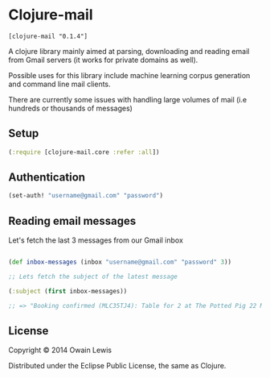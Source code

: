 # Clojure-mail


```
[clojure-mail "0.1.4"]
```

A clojure library mainly aimed at parsing, downloading and reading
email from Gmail servers (it works for private domains as well).

Possible uses for this library include machine learning corpus generation and
command line mail clients.

There are currently some issues with handling large volumes of mail
(i.e hundreds or thousands of messages)


## Setup

```clojure
(:require [clojure-mail.core :refer :all])
```

## Authentication

```clojure
(set-auth! "username@gmail.com" "password")
```

## Reading email messages

Let's fetch the last 3 messages from our Gmail inbox

```clojure

(def inbox-messages (inbox "username@gmail.com" "password" 3))

;; Lets fetch the subject of the latest message

(:subject (first inbox-messages))

;; => "Booking confirmed (MLC35TJ4): Table for 2 at The Potted Pig 22 March 2014 - at 13:30"

```

## License

Copyright © 2014 Owain Lewis

Distributed under the Eclipse Public License, the same as Clojure.
